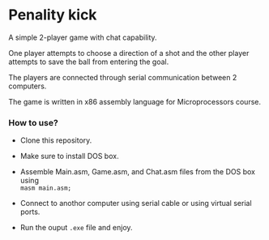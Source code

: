 # Penality kick

A simple 2-player game with chat capability. 

One player attempts to choose a direction of a shot and the other player attempts to save the ball from entering the goal.

The players are connected through serial communication between 2 computers.

The game is written in x86 assembly language for Microprocessors course.


### How to use?
* Clone this repository.
* Make sure to install DOS box.
* Assemble Main.asm, Game.asm, and Chat.asm files from the DOS box using
<br>`masm main.asm;`

* Connect to anothor computer using serial cable or using virtual serial ports.
* Run the ouput `.exe` file and enjoy.
